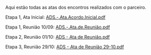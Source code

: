 Aqui estão todas as atas dos encontros realizados com o parceiro.  

Etapa 1, Ata Inicial: [ADS.-.Ata.Acordo.Inicial.pdf](https://github.com/ICEI-PUC-Minas-PMV-ADS/pmv-ads-2023-2-e5-proj-empext-t1-pmv-ads-2023-2-e5-proj-la-frip-atelier/files/12570677/ADS.-.Ata.Acordo.Inicial.pdf)  

Etapa 1, Reunião 10/09: [ADS.-.Ata.de.Reunião.pdf](https://github.com/ICEI-PUC-Minas-PMV-ADS/pmv-ads-2023-2-e5-proj-empext-t1-pmv-ads-2023-2-e5-proj-la-frip-atelier/files/12570676/ADS.-.Ata.de.Reuniao.pdf)  

Etapa 2, Reunião 01/10: [ADS - Ata de Reunião.pdf](https://github.com/ICEI-PUC-Minas-PMV-ADS/pmv-ads-2023-2-e5-proj-empext-t1-pmv-ads-2023-2-e5-proj-la-frip-atelier/files/12778238/ADS.-.Ata.de.Reuniao.pdf)

Etapa 3, Reunião 29/10: [ADS - Ata de Reunião 29-10.pdf](https://github.com/ICEI-PUC-Minas-PMV-ADS/pmv-ads-2023-2-e5-proj-empext-t1-pmv-ads-2023-2-e5-proj-la-frip-atelier/files/13199138/ADS.-.Ata.de.Reuniao.29-10.pdf)
